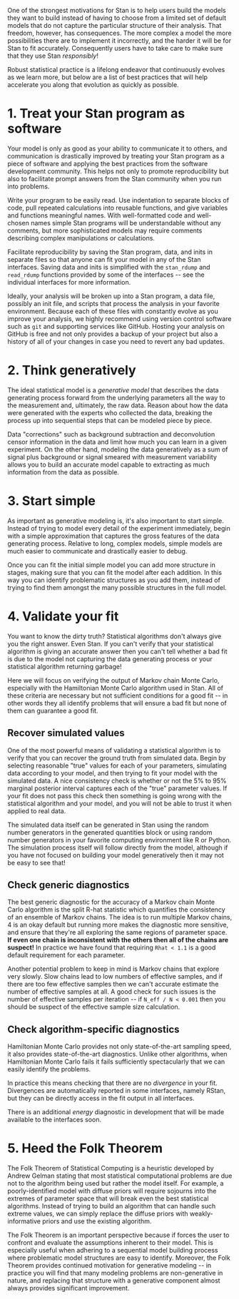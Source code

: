One of the strongest motivations for Stan is to help users build the models they want to build instead of having to choose from a limited set of default models that do not capture the particular structure of their analysis.  That freedom, however, has consequences.  The more complex a model the more possibilities there are to implement it incorrectly, and the harder it will be for Stan to fit accurately.  Consequently users have to take care to make sure that they use Stan _responsibly_!

Robust statistical practice is a lifelong endeavor that continuously evolves as we learn more, but below are a list of best practices that will help accelerate you along that evolution as quickly as possible.

# 1. Treat your Stan program as software

Your model is only as good as your ability to communicate it to others, and communication is drastically improved by treating your Stan program as a piece of software and applying the best practices from the software development community.  This helps not only to promote reproducibility but also to facilitate prompt answers from the Stan community when you run into problems.

Write your program to be easily read.  Use indentation to separate blocks of code, pull repeated calculations into reusable functions, and give variables and functions meaningful names.  With well-formatted code and well-chosen names simple Stan programs will be understandable without any comments, but more sophisticated models may require comments describing complex manipulations or calculations.

Facilitate reproducibility by saving the Stan program, data, and inits in separate files so that anyone can fit your model in any of the Stan interfaces.  Saving data and inits is simplified with the ```stan_rdump``` and ```read_rdump``` functions provided by some of the interfaces -- see the individual interfaces for more information.

Ideally, your analysis will be broken up into a Stan program, a data file, possibly an init file, and scripts that process the analysis in your favorite environment.  Because each of these files with constantly evolve as you improve your analysis, we highly recommend using version control software such as ```git``` and supporting services like GitHub.  Hosting your analysis on GitHub is free and not only provides a backup of your project but also a history of all of your changes in case you need to revert any bad updates.

# 2. Think generatively

The ideal statistical model is a _generative model_ that describes the data generating process forward from the underlying parameters all the way to the measurement and, ultimately, the raw data.  Reason about how the data were generated with the experts who collected the data, breaking the process up into sequential steps that can be modeled piece by piece.

Data "corrections" such as background subtraction and deconvolution censor information in the data and limit how much you can learn in a given experiment.  On the other hand, modeling the data generatively as a sum of signal plus background or signal smeared with measurement variability allows you to build an accurate model capable to extracting as much information from the data as possible.

# 3. Start simple

As important as generative modeling is, it's also important to start simple.  Instead of trying to model every detail of the experiment immediately, begin with a simple approximation that captures the gross features of the data generating process.    Relative to long, complex models, simple models are much easier to communicate and drastically easier to debug.  

Once you can fit the initial simple model you can add more structure in stages, making sure that you can fit the model after each addition.  In this way you can identify problematic structures as you add them, instead of trying to find them amongst the many possible structures in the full model.

# 4. Validate your fit

You want to know the dirty truth?  Statistical algorithms don't always give you the right answer.  Even Stan.  If you can't verify that your statistical algorithm is giving an accurate answer then you can't tell whether a bad fit is due to the model not capturing the data generating process or your statistical algorithm returning garbage!

Here we will focus on verifying the output of Markov chain Monte Carlo, especially with the Hamiltonian Monte Carlo algorithm used in Stan.  All of these criteria are necessary but not sufficient conditions for a good fit -- in other words they all identify problems that will ensure a bad fit but none of them can guarantee a good fit.

## Recover simulated values

One of the most powerful means of validating a statistical algorithm is to verify that you can recover the ground truth from simulated data.  Begin by selecting reasonable "true" values for each of your parameters, simulating data according to your model, and then trying to fit your model with the simulated data.  A nice consistency check is whether or not the 5% to 95% marginal posterior interval captures each of the "true" parameter values.  If your fit does not pass this check then something is going wrong with the statistical algorithm and your model, and you will not be able to trust it when applied to real data.  

The simulated data itself can be generated in Stan using the random number generators in the generated quantities block or using random number generators in your favorite computing environment like R or Python.  The simulation process itself will follow directly from the model, although if you have not focused on building your model generatively then it may not be easy to see that!  

## Check generic diagnostics

The best generic diagnostic for the accuracy of a Markov chain Monte Carlo algorithm is the split R-hat statistic which quantifies the consistency of an ensemble of Markov chains.  The idea is to run multiple Markov chains, 4 is an okay default but running more makes the diagnostic more sensitive, and ensure that they're all exploring the same regions of parameter space.  **If even one chain is inconsistent with the others then all of the chains are suspect!**  In practice we have found that requiring ```Rhat < 1.1``` is a good default requirement for each parameter.

Another potential problem to keep in mind is Markov chains that explore very slowly.  Slow chains lead to low numbers of effective samples, and if there are too few effective samples then we can't accurate estimate the number of effective samples at all.  A good check for such issues is the number of effective samples per iteration -- if ```N_eff / N < 0.001``` then you should be suspect of the effective sample size calculation.

## Check algorithm-specific diagnostics

Hamiltonian Monte Carlo provides not only state-of-the-art sampling speed, it also provides state-of-the-art diagnostics.  Unlike other algorithms, when Hamiltonian Monte Carlo fails it fails sufficiently spectacularly that we can easily identify the problems.

In practice this means checking that there are no _divergence_ in your fit.  Divergences are automatically reported in some interfaces, namely RStan, but they can be directly access in the fit output in all interfaces.

There is an additional _energy_ diagnostic in development that will be made available to the interfaces soon.

# 5. Heed the Folk Theorem

The Folk Theorem of Statistical Computing is a heuristic developed by Andrew Gelman stating that most statistical computational problems are due not to the algorithm being used but rather the model itself.  For example, a poorly-identified model with diffuse priors will require sojourns into the extremes of parameter space that will break even the best statistical algorithms.  Instead of trying to build an algorithm that can handle such extreme values, we can simply replace the diffuse priors with weakly-informative priors and use the existing algorithm.

The Folk Theorem is an important perspective because if forces the user to confront and evaluate the assumptions inherent to their model.  This is especially useful when adhering to a sequential model building process where problematic model structures are easy to identify.  Moreover, the Folk Theorem provides continued motivation for generative modeling -- in practice you will find that many modeling problems are non-generative in nature, and replacing that structure with a generative component almost always provides significant improvement.